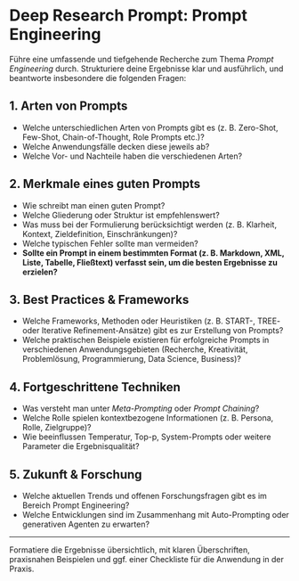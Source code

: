 # Deep Research Prompt: Prompt Engineering

Führe eine umfassende und tiefgehende Recherche zum Thema *Prompt Engineering* durch. Strukturiere deine Ergebnisse klar und ausführlich, und beantworte insbesondere die folgenden Fragen:  

## 1. Arten von Prompts
- Welche unterschiedlichen Arten von Prompts gibt es (z. B. Zero-Shot, Few-Shot, Chain-of-Thought, Role Prompts etc.)?  
- Welche Anwendungsfälle decken diese jeweils ab?  
- Welche Vor- und Nachteile haben die verschiedenen Arten?  

## 2. Merkmale eines guten Prompts
- Wie schreibt man einen guten Prompt?  
- Welche Gliederung oder Struktur ist empfehlenswert?  
- Was muss bei der Formulierung berücksichtigt werden (z. B. Klarheit, Kontext, Zieldefinition, Einschränkungen)?  
- Welche typischen Fehler sollte man vermeiden?  
- **Sollte ein Prompt in einem bestimmten Format (z. B. Markdown, XML, Liste, Tabelle, Fließtext) verfasst sein, um die besten Ergebnisse zu erzielen?**  

## 3. Best Practices & Frameworks
- Welche Frameworks, Methoden oder Heuristiken (z. B. START-, TREE- oder Iterative Refinement-Ansätze) gibt es zur Erstellung von Prompts?  
- Welche praktischen Beispiele existieren für erfolgreiche Prompts in verschiedenen Anwendungsgebieten (Recherche, Kreativität, Problemlösung, Programmierung, Data Science, Business)?  

## 4. Fortgeschrittene Techniken
- Was versteht man unter *Meta-Prompting* oder *Prompt Chaining*?  
- Welche Rolle spielen kontextbezogene Informationen (z. B. Persona, Rolle, Zielgruppe)?  
- Wie beeinflussen Temperatur, Top-p, System-Prompts oder weitere Parameter die Ergebnisqualität?  

## 5. Zukunft & Forschung
- Welche aktuellen Trends und offenen Forschungsfragen gibt es im Bereich Prompt Engineering?  
- Welche Entwicklungen sind im Zusammenhang mit Auto-Prompting oder generativen Agenten zu erwarten?  

---

Formatiere die Ergebnisse übersichtlich, mit klaren Überschriften, praxisnahen Beispielen und ggf. einer Checkliste für die Anwendung in der Praxis.